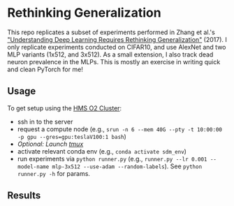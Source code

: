 # Rethinking Generalization

This repo replicates a subset of experiments performed in Zhang et al.'s ["Understanding Deep Learning Requires Rethinking Generalization"](https://arxiv.org/pdf/1611.03530.pdf) (2017). I only replicate experiments conducted on CIFAR10, and use AlexNet and two MLP variants (1x512, and 3x512). As a small extension, I also track dead neuron prevalence in the MLPs. This is mostly an exercise in writing quick and clean PyTorch for me!

## Usage

To get setup using the [HMS O2 Cluster](https://harvardmed.atlassian.net/wiki/spaces/O2/overview?homepageId=1586790623):
* ssh in to the server
* request a compute node (e.g., `srun -n 6 --mem 40G --pty -t 10:00:00 -p gpu --gres=gpu:teslaV100:1 bash`)
* *Optional: Launch [tmux](https://github.com/tmux/tmux/wiki)*
* activate relevant conda env (e.g., `conda activate sdm_env`)
* run experiments via `python runner.py` (e.g., `runner.py --lr 0.001 --model-name mlp-3x512 --use-adam --random-labels`). See `python runner.py -h` for params.

## Results
